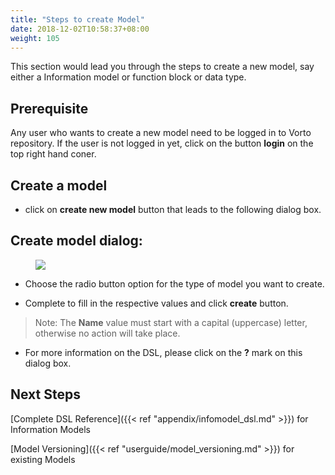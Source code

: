 ```yaml
---
title: "Steps to create Model"
date: 2018-12-02T10:58:37+08:00
weight: 105
---
```


This section would lead you through the steps to create a new model, say either a Information model or function block or data type.
<!-- more -->

## Prerequisite 

Any user who wants to create a new model need to be logged in to Vorto repository. If the user is not logged in yet, click on the button **login** on the top right hand coner.

## Create a model

* click on **create new model** button that leads to the following dialog box.
 
## Create model dialog:
<figure class="screenshot">
    <img src="/images/documentation/create_model_dialog.png" />
</figure>

* Choose the radio button option for the type of model you want to create.

* Complete to fill in the respective values and click **create** button.

> Note: The **Name** value must start with a capital (uppercase) letter, otherwise no action will take place.

* For more information on the DSL, please click on the **?** mark on this dialog box.

## Next Steps

[Complete DSL Reference]({{< ref "appendix/infomodel_dsl.md" >}}) for Information Models

[Model Versioning]({{< ref "userguide/model_versioning.md" >}}) for existing Models

